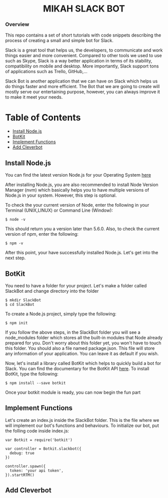 <h1 align="center" font-size="30">MIKAH SLACK BOT</h1>

### Overview

This repo contains a set of short tutorials with code snippets describing the process of creating a small and simple bot for Slack.

Slack is a great tool that helps us, the developers, to communicate and work things easier and more convenient. Compared to other tools we used to use such as Skype, Slack is a way better application in terms of its stability, compatibility on mobile and desktop. More importantly, Slack support tons of applications such as Trello, GitHub,...

Slack Bot is another application that we can have on Slack which helps us do things faster and more efficient. The Bot that we are going to create will mostly serve our entertaining purpose, however, you can always improve it to make it meet your needs.


# Table of Contents

* [Install Node.js](#install-node.js)
* [BotKit](#botkit)
* [Implement Functions](#implement-functions)
* [Add Cleverbot](#add-cleverbot)

## Install Node.js
You can find the latest version Node.js for your Operating System <a href="https://nodejs.org/en/">here</a>

After installing Node.js, you are also recommended to install Node Version Manager (nvm) which basically helps you to have multiple versions of Node.js in your system. However, this step is optional.

To check the your current version of Node, enter the following in your Terminal (UNIX,LINUX) or Command Line (Window):

```console
$ node -v
```

This should return you a version later than 5.6.0. Also, to check the current version of npm, enter the following:

```console
$ npm -v
```
After this point, your have successfully installed Node.js. Let's get into the next step.

## BotKit
You need to have a folder for your project. Let's make a folder called SlackBot and change directory into the folder

```console
$ mkdir SlackBot
$ cd SlackBot
```

To create a Node.js project, simply type the following:

```console
$ npm init
```

If you follow the above steps, in the SlackBot folder you will see a node_modules folder which stores all the built-in modules that Node already prepared for you. Don't worry about this folder yet, you won't have to touch this folder. You should also a file named package.json. This file will store any information of your application. You can leave it as default if you wish.

Now, let's install a library called BotKit which helps to quickly build a bot for Slack. You can find the documentary for the BotKit API <a href="https://github.com/howdyai/botkit">here</a>. To install BotKit, type the following:

```console
$ npm install --save botkit
```

Once your botkit module is ready, you can now begin the fun part

## Implement Functions

Let's create an index.js inside the SlackBot folder. This is the file where we will implement our bot's functions and behaviours. To initialize our bot, put the folling code inside index.js:

```console
var Botkit = require('botkit')

var controller = Botkit.slackbot({
  debug: true
})

controller.spawn({
  token: 'your api token',
}).startRTM()
```


## Add Cleverbot
